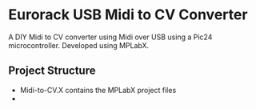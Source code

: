 # Eurorack USB Midi to CV Converter
 A DIY Midi to CV converter using Midi over USB using a Pic24 microcontroller. Developed using MPLabX.

## Project Structure
- Midi-to-CV.X contains the MPLabX project files
- 
